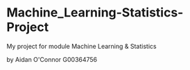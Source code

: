 # Machine_Learning-Statistics-Project
My project for module Machine Learning &amp; Statistics

by Aidan O'Connor G00364756